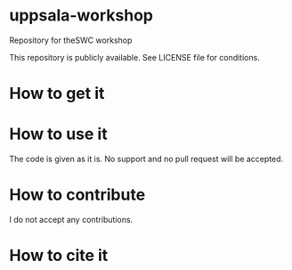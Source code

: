 # uppsala-workshop
Repository for theSWC workshop

This repository is publicly available. See LICENSE file for conditions.

# How to get it

# How to use it

The code is given as it is. No support and no pull request will be accepted.

# How to contribute

I do not accept any contributions.
# How to cite it
